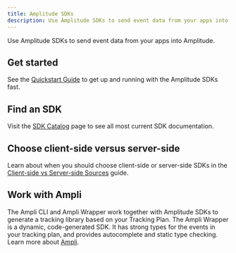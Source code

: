 ```yaml
---
title: Amplitude SDKs
description: Use Amplitude SDKs to send event data from your apps into Amplitude.
---
```


Use Amplitude SDKs to send event data from your apps into Amplitude.

## Get started 

See the [Quickstart Guide](../sdks/sdk-quickstart) to get up and running with the Amplitude SDKs fast. 

## Find an SDK

Visit the [SDK Catalog](../sdks/sdk-overview) page to see all most current SDK documentation. 

## Choose client-side versus server-side

Learn about when you should choose client-side or server-side SDKs in the [Client-side vs Server-side Sources](../sources/client-side-vs-server-side) guide.

## Work with Ampli

The Ampli CLI and Ampli Wrapper work together with Amplitude SDKs to generate a tracking library based on your Tracking Plan. The Ampli Wrapper is a dynamic, code-generated SDK. It has strong types for the events in your tracking plan, and provides autocomplete and static type checking. Learn more about [Ampli](../ampli/).